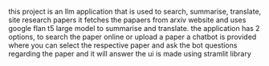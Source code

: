 this project is an llm application that is used to search, summarise, translate, site research papers
it fetches the papaers from arxiv website and uses google flan t5 large model to summarise and translate.
the application has 2 options, to search the paper online or upload a paper 
a chatbot is provided where you can select the respective paper and ask the bot questions regarding the paper and it will answer
the ui is made using stramlit library
